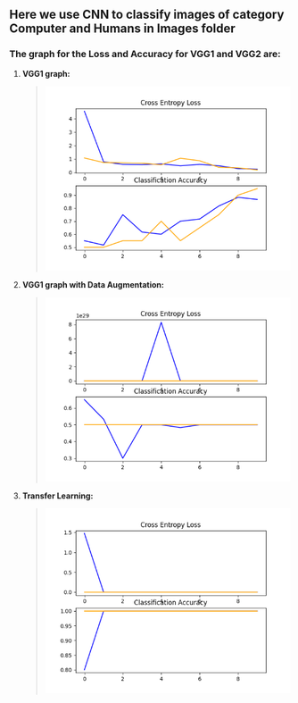 ## Here we use CNN to classify images of category Computer and Humans in Images folder

###  The graph for the Loss and Accuracy for VGG1 and VGG2 are: 

1. **VGG1 graph:**

    >!['VGG1'](VGG1_plot.png)

2. **VGG1 graph with Data Augmentation:**

    >!['VGG2'](VGG_with_Aug_plot.png)

3. **Transfer Learning:**

    >!['Transfer'](Transfer_plot.png)